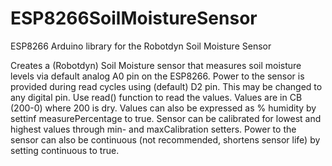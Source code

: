 # ESP8266SoilMoistureSensor
ESP8266 Arduino library for the Robotdyn Soil Moisture Sensor

Creates a (Robotdyn) Soil Moisture sensor that measures soil moisture levels via default analog A0 pin on the ESP8266.
Power to the sensor is provided during read cycles using (default) D2 pin. This may be changed to any digital pin.
Use read() function to read the values. Values are in CB (200-0) where 200 is dry. 
Values can also be expressed as % humidity by settinf measurePercentage to true.
Sensor can be calibrated for lowest and highest values through min- and maxCalibration setters.
Power to the sensor can also be continuous (not recommended, shortens sensor life) by setting continuous to true.
